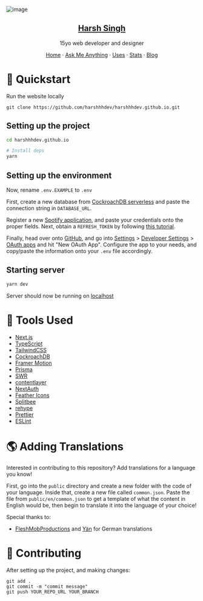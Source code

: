![image](https://user-images.githubusercontent.com/69592270/119919017-87f4b580-bf37-11eb-9567-92b86338c4e9.png)

<p align="center">
  <a href="https://hxrsh.in/">
    <h2 align="center">Harsh Singh</h2>
  </a>
</p> 
<p align="center">15yo web developer and designer</p>
<p align="center">
  <a href="https://hxrsh.in">Home</a>
    ·
  <a href="https://hxrsh.in/ama">Ask Me Anything</a>
    ·
  <a href="https://hxrsh.in/uses">Uses</a>
    ·
  <a href="https://hxrsh.in/stats">Stats</a>
    ·
  <a href="https://hxrsh.in/blog">Blog</a>
 </p>

# 🚀 Quickstart

Run the website locally

```
git clone https://github.com/harshhhdev/harshhhdev.github.io.git
```

## Setting up the project

```bash
cd harshhhdev.github.io

# Install deps
yarn
```

## Setting up the environment

Now, rename `.env.EXAMPLE` to `.env`

First, create a new database from [CockroachDB serverless](https://cockroachlabs.cloud) and paste the connection string in `DATABASE_URL`.

Register a new [Spotify application](https://developer.spotify.com/), and paste your credentials onto the proper fields. Next, obtain a `REFRESH_TOKEN` by following [this tutorial](https://leerob.io/blog/spotify-api-nextjs).

Finally, head over onto [GitHub](https://github.com), and go into [Settings](https://github.com/settings) > [Developer Settings](https://github.com/settings/apps) > [OAuth apps](https://github.com/settings/developers) and hit "New OAuth App". Configure the app to your needs, and copy/paste the information onto your `.env` file accordingly.

## Starting server

```bash
yarn dev
```

Server should now be running on [localhost](https://localhost:3000)

# 🔨 Tools Used

- [Next.js](https://nextjs.org/)
- [TypeScript](https://typescriptlang.org)
- [TailwindCSS](https://tailwindcss.com/)
- [CockroachDB](https://cockroachlabs.com/)
- [Framer Motion](https://framer.com/motion)
- [Prisma](https://prisma.io/)
- [SWR](https://swr.vercel.app/)
- [contentlayer](https://www.contentlayer.dev/)
- [NextAuth](https://next-auth.js.org/)
- [Feather Icons](https://feathericons.com/)
- [Splitbee](https://splitbee.io/)
- [rehype](https://github.com/rehypejs/rehype)
- [Prettier](https://prettier.io)
- [ESLint](https://eslint.io)

# 🌎 Adding Translations

Interested in contributing to this repository? Add translations for a language you know!

First, go into the `public` directory and create a new folder with the code of your language. Inside that, create a new file called `common.json`. Paste the file from `public/en/common.json` to get a template of what the content in English would be, then begin to translate it into the language of your choice!

Special thanks to:

- [FleshMobProductions](https://github.com/FleshMobProductions) and [Yän](https://twitter.com/YaenGames) for German translations

# 🤞 Contributing

After setting up the project, and making changes:

```git
git add .
git commit -m "commit message"
git push YOUR_REPO_URL YOUR_BRANCH
```
